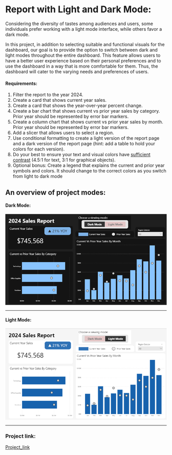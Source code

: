 # Report with Light and Dark Mode:

  Considering the diversity of tastes among audiences and users, some individuals prefer working with a light mode interface, while others favor a dark mode.

  In this project, in addition to selecting suitable and functional visuals for the dashboard, our goal is to provide the option to switch between dark and light modes throughout the entire dashboard. This feature allows users to have a better user experience based on their personal preferences and to use the dashboard in a way that is more comfortable for them. Thus, the dashboard will cater to the varying needs and preferences of users.



#### Requirements:

1. Filter the report to the year 2024.
2. Create a card that shows current year sales.
3. Create a card that shows the year-over-year percent change. 
4. Create a bar chart that shows current vs prior year sales by category. Prior year should be represented by error bar markers. 
5. Create a column chart that shows current vs prior year sales by month. Prior year should be represented by error bar markers. 
6. Add a slicer that allows users to select a region. 
7. Use conditional formatting to create a light version of the report page and a dark version of the report page (hint: add a table to hold your colors for each version). 
8. Do your best to ensure your text and visual colors have [sufficient contrast](https://webaim.org/resources/contrastchecker/) (4.5:1 for text, 3:1 for graphical objects). 
9. Optional bonus: Create a legend that explains the current and prior year symbols and colors. It should change to the correct colors as you switch from light to dark mode

## An overview of project modes:

#### Dark Mode:

![DM_1](https://github.com/fazelif/Visualization-with-PowerBI/blob/main/Visual-Sample/Pictures/DL_1.PNG)


------------------------------------------------------------------------------------------------------------------------------------------

#### Light Mode:

![LM_2](https://github.com/fazelif/Visualization-with-PowerBI/blob/main/Visual-Sample/Pictures/DL_2.PNG)


------------------------------------------------------------------------------------------------------------------------------------------


### Project link:

[Project_link](https://github.com/fazelif/Visualization-with-PowerBI/blob/main/Visual-Sample/Projects/Project_Report%20with%20Light%20and%20Dark%20Mode/F_2024%20Sales%20Report.pbix)
